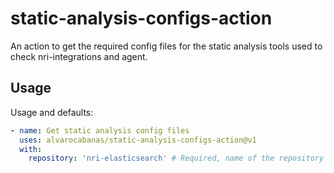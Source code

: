 # static-analysis-configs-action

An action to get the required config files for the static analysis tools used to check nri-integrations and agent.

## Usage

Usage and defaults:
```yaml
- name: Get static analysis config files
  uses: alvarocabanas/static-analysis-configs-action@v1
  with:
    repository: 'nri-elasticsearch' # Required, name of the repository (nri-jmx, nri-nginx, infrastructure-agent, ...)
```